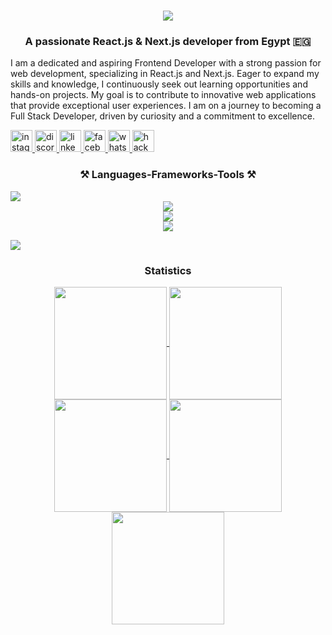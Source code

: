 <h1 align="center">
    <img src="https://readme-typing-svg.herokuapp.com/?font=Righteous&size=35&center=true&vCenter=true&width=500&height=70&duration=4000&lines=Hi+There!+👋;+I'm+Elsayed+Kewan!;" />
</h1>

<h3 align="center">A passionate React.js & Next.js developer from Egypt 🇪🇬</h3>


<p>I am a dedicated and aspiring Frontend Developer with a strong passion for web development, specializing in React.js and Next.js. Eager to expand my skills and knowledge, I continuously seek out learning opportunities and hands-on projects. My goal is to contribute to innovative web applications that provide exceptional user experiences. I am on a journey to becoming a Full Stack Developer, driven by curiosity and a commitment to excellence.</p>
<div>
  <a href="https://www.instagram.com/elsayed_kewan/" target="_blank">
    <img src="https://img.shields.io/static/v1?message=Instagram&logo=instagram&label=&color=E4405F&logoColor=white&labelColor=&style=for-the-badge" height="35" alt="instagram logo"  />
  </a>
  <a href="https://discord.com/users/elsayed9632" target="_blank">
    <img src="https://img.shields.io/static/v1?message=Discord&logo=discord&label=&color=7289DA&logoColor=white&labelColor=&style=for-the-badge" height="35" alt="discord logo"  />
  </a>
  <a href="https://www.linkedin.com/in/el-sayed-kewan-48565a26b/" target="_blank">
    <img src="https://img.shields.io/static/v1?message=LinkedIn&logo=linkedin&label=&color=0077B5&logoColor=white&labelColor=&style=for-the-badge" height="35" alt="linkedin logo"  />
  </a>
  <a href="https://www.facebook.com/profile.php?id=100014953035548" target="_blank">
    <img src="https://img.shields.io/static/v1?message=Facebook&logo=facebook&label=&color=1877F2&logoColor=white&labelColor=&style=for-the-badge" height="35" alt="facebook logo"  />
  </a>
  <a href="https://wa.me/+201152989114" target="_blank">
    <img src="https://img.shields.io/static/v1?message=Whatsapp&logo=whatsapp&label=&color=25D366&logoColor=white&labelColor=&style=for-the-badge" height="35" alt="whatsapp logo"  />
  </a>
  <a href="https://www.hackerrank.com/profile/elsayedkewan123" target="_blank">
    <img src="https://img.shields.io/static/v1?message=HackerRank&logo=hackerrank&label=&color=2EC866&logoColor=white&labelColor=&style=for-the-badge" height="35" alt="hackerrank logo"  />
  </a>
</div>

<h3 align="center">⚒️ Languages-Frameworks-Tools ⚒️</h3>

<img src="https://user-images.githubusercontent.com/73097560/115834477-dbab4500-a447-11eb-908a-139a6edaec5c.gif">

<div align="center">
    <img src="https://skillicons.dev/icons?i=linux,windows" /><br>
    <img src="https://skillicons.dev/icons?i=react,nextjs,mui,html,css,vscode,git,github,figma,tailwind" /><br>
    <img src="https://skillicons.dev/icons?i=nodejs,javascript,typescript,express,prisma,firebase,mongodb,mysql" /><br>
</div>

<img src="https://user-images.githubusercontent.com/73097560/115834477-dbab4500-a447-11eb-908a-139a6edaec5c.gif"><h3 align="center">Statistics</h3>

<div align="center">
<a href="https://github.com/Elsayed23">
<img align="center" src="http://github-profile-summary-cards.vercel.app/api/cards/stats?username=Elsayed23&theme=2077" height="180em" />
<img align="center" src="http://github-profile-summary-cards.vercel.app/api/cards/most-commit-language?username=Elsayed23&theme=2077" height="180em" />
<img align="center" src="http://github-profile-summary-cards.vercel.app/api/cards/repos-per-language?username=Elsayed23&theme=2077" height="180em" />
<img align="center" src="http://github-profile-summary-cards.vercel.app/api/cards/productive-time?username=Elsayed23&theme=2077" height="180em" />
<img align="center" src="http://github-profile-summary-cards.vercel.app/api/cards/profile-details?username=Elsayed23&theme=2077" height="180em" />
</div>
